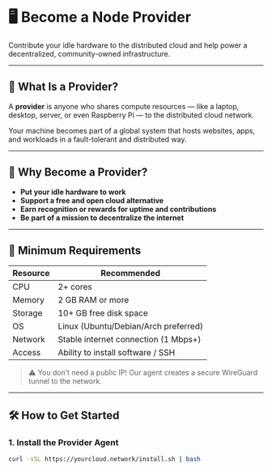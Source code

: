 # 🖥️ Become a Node Provider

Contribute your idle hardware to the distributed cloud and help power a decentralized, community-owned infrastructure.

---

## 🚀 What Is a Provider?

A **provider** is anyone who shares compute resources — like a laptop, desktop, server, or even Raspberry Pi — to the distributed cloud network.

Your machine becomes part of a global system that hosts websites, apps, and workloads in a fault-tolerant and distributed way.

---

## 🌟 Why Become a Provider?

- **Put your idle hardware to work**
- **Support a free and open cloud alternative**
- **Earn recognition or rewards for uptime and contributions**
- **Be part of a mission to decentralize the internet**

---

## 🧰 Minimum Requirements

| Resource     | Recommended                         |
|--------------|-------------------------------------|
| CPU          | 2+ cores                            |
| Memory       | 2 GB RAM or more                    |
| Storage      | 10+ GB free disk space              |
| OS           | Linux (Ubuntu/Debian/Arch preferred)|
| Network      | Stable internet connection (1 Mbps+)|
| Access       | Ability to install software / SSH   |

> ⚠️ You don’t need a public IP! Our agent creates a secure WireGuard tunnel to the network.

---

## 🛠️ How to Get Started

### 1. Install the Provider Agent

```bash
curl -sSL https://yourcloud.network/install.sh | bash
